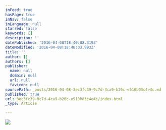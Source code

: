 ```yaml
---
inFeed: true
hasPage: true
inNav: false
inLanguage: null
starred: false
keywords: []
description: ''
datePublished: '2016-04-08T18:40:08.319Z'
dateModified: '2016-04-08T18:40:03.993Z'
title: ''
author: []
authors: []
publisher:
  name: null
  domain: null
  url: null
  favicon: null
sourcePath: _posts/2016-04-08-3ec3fc39-9c7d-4ca9-b26c-e510b03c4e4c.md
published: true
url: 3ec3fc39-9c7d-4ca9-b26c-e510b03c4e4c/index.html
_type: Article

---
```

![](https://the-grid-user-content.s3-us-west-2.amazonaws.com/f8ac5b12-f6a4-46bc-9051-3f14ce372fe9.jpg)